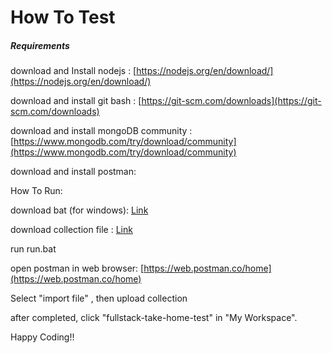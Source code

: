 # How To Test

##### Requirements 

download and Install nodejs : [https://nodejs.org/en/download/](https://nodejs.org/en/download/)

download and install git bash : [https://git-scm.com/downloads](https://git-scm.com/downloads)

download and install mongoDB community  : [https://www.mongodb.com/try/download/community](https://www.mongodb.com/try/download/community)

download and install postman: 



How To Run:

download bat (for windows): [Link](https://drive.google.com/file/d/1AZtf5mFOMguyKXUNfGIcLnk0n45wjV9n/view?usp=sharing)

download collection file : [Link](https://drive.google.com/file/d/1zBbBG0nffr0y5vtna-qIjQ7Y9AyTnq38/view?usp=sharing)

run run.bat

open postman in web browser: [https://web.postman.co/home](https://web.postman.co/home)

Select "import file" , then upload collection

after completed, click "fullstack-take-home-test" in "My Workspace".

Happy Coding!!



